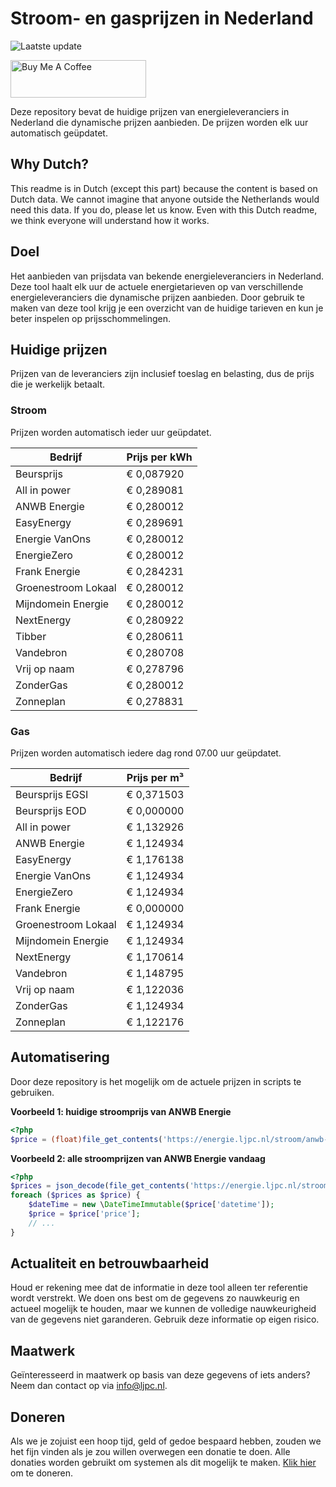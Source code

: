 # Stroom- en gasprijzen in Nederland

![Laatste update](https://img.shields.io/badge/laatste%20update-2023--10--02%2013%3A00%20CET-brightgreen)

<a href="https://www.buymeacoffee.com/Lars-" target="_blank"><img src="https://cdn.buymeacoffee.com/buttons/v2/default-orange.png" alt="Buy Me A Coffee" height="60" style="height: 60px !important;width: 217px !important;" ></a>

Deze repository bevat de huidige prijzen van energieleveranciers in Nederland die dynamische prijzen aanbieden. De prijzen worden elk uur automatisch geüpdatet.

## Why Dutch?

This readme is in Dutch (except this part) because the content is based on Dutch data. We cannot imagine that anyone outside the Netherlands would need this data. If you do, please let us know. Even with this Dutch readme, we think
everyone will understand how it works.

## Doel

Het aanbieden van prijsdata van bekende energieleveranciers in Nederland. Deze tool haalt elk uur de actuele energietarieven op van verschillende energieleveranciers die dynamische prijzen aanbieden. Door gebruik te maken van deze tool
krijg je een overzicht van de huidige tarieven en kun je beter inspelen op prijsschommelingen.

## Huidige prijzen

Prijzen van de leveranciers zijn inclusief toeslag en belasting, dus de prijs die je werkelijk betaalt.

### Stroom

Prijzen worden automatisch ieder uur geüpdatet.

 Bedrijf | Prijs per kWh 
---------|---------------
Beursprijs | € 0,087920
All in power | € 0,289081
ANWB Energie | € 0,280012
EasyEnergy | € 0,289691
Energie VanOns | € 0,280012
EnergieZero | € 0,280012
Frank Energie | € 0,284231
Groenestroom Lokaal | € 0,280012
Mijndomein Energie | € 0,280012
NextEnergy | € 0,280922
Tibber | € 0,280611
Vandebron | € 0,280708
Vrij op naam | € 0,278796
ZonderGas | € 0,280012
Zonneplan | € 0,278831


### Gas

Prijzen worden automatisch iedere dag rond 07.00 uur geüpdatet.

 Bedrijf | Prijs per m³ 
---------|--------------
Beursprijs EGSI | € 0,371503
Beursprijs EOD | € 0,000000
All in power | € 1,132926
ANWB Energie | € 1,124934
EasyEnergy | € 1,176138
Energie VanOns | € 1,124934
EnergieZero | € 1,124934
Frank Energie | € 0,000000
Groenestroom Lokaal | € 1,124934
Mijndomein Energie | € 1,124934
NextEnergy | € 1,170614
Vandebron | € 1,148795
Vrij op naam | € 1,122036
ZonderGas | € 1,124934
Zonneplan | € 1,122176


## Automatisering

Door deze repository is het mogelijk om de actuele prijzen in scripts te gebruiken.

**Voorbeeld 1: huidige stroomprijs van ANWB Energie**

```php
<?php
$price = (float)file_get_contents('https://energie.ljpc.nl/stroom/anwb-energie-nu.txt');

```

**Voorbeeld 2: alle stroomprijzen van ANWB Energie vandaag**

```php
<?php
$prices = json_decode(file_get_contents('https://energie.ljpc.nl/stroom/all-in-power-vandaag.json'),true);
foreach ($prices as $price) {
    $dateTime = new \DateTimeImmutable($price['datetime']);
    $price = $price['price'];
    // ...
}
```

## Actualiteit en betrouwbaarheid

Houd er rekening mee dat de informatie in deze tool alleen ter referentie wordt verstrekt. We doen ons best om de gegevens zo nauwkeurig en actueel mogelijk te houden, maar we kunnen de volledige nauwkeurigheid van de gegevens niet
garanderen. Gebruik deze informatie op eigen risico.

## Maatwerk

Geïnteresseerd in maatwerk op basis van deze gegevens of iets anders? Neem dan contact op
via [info@ljpc.nl](mailto:info@ljpc.nl?subject=Energie%20prijzen).

## Doneren

Als we je zojuist een hoop tijd, geld of gedoe bespaard hebben, zouden we het fijn vinden als je zou willen overwegen een
donatie te doen. Alle donaties worden gebruikt om systemen als dit mogelijk te
maken. [Klik hier](https://www.buymeacoffee.com/Lars-) om te doneren.
